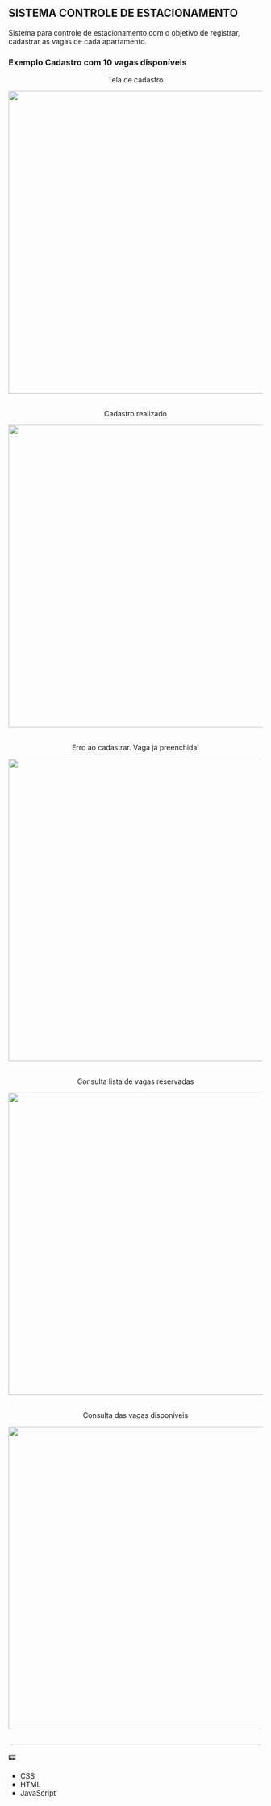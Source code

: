 ## SISTEMA CONTROLE DE ESTACIONAMENTO

Sistema para controle de estacionamento com o objetivo de registrar, cadastrar as vagas de cada apartamento.

### Exemplo Cadastro com 10 vagas disponíveis
<div align="center">
  <p>Tela de cadastro</p>
  <img src="https://github.com/jonataacordi/SistemaControleEstacionamento/assets/20300806/eda555c7-f6b0-42c9-9a5e-dd2d104ddd10" width="600px">
</div><br>

<div align="center">
  <p>Cadastro realizado</p>
  <img src="https://github.com/jonataacordi/SistemaControleEstacionamento/assets/20300806/c62b82bf-0f30-478a-a2f2-432c39e624ca" width="600px">
</div><br>

<div align="center">
  <p>Erro ao cadastrar. Vaga já preenchida!</p>
  <img src="https://github.com/jonataacordi/SistemaControleEstacionamento/assets/20300806/e280718d-f121-4291-b1d4-cdf324ef9565" width="600px">
</div><br>

<div align="center">
  <p>Consulta lista de vagas reservadas</p>
  <img src="https://github.com/jonataacordi/SistemaControleEstacionamento/assets/20300806/d565dbad-be8e-4a42-838c-a3705a39b010" width="600px">
</div><br>

<div align="center">
  <p>Consulta das vagas disponíveis</p>
  <img src="https://github.com/jonataacordi/SistemaControleEstacionamento/assets/20300806/2acd8c66-0f89-4194-adca-bda930fbeef5" width="600px">
</div><br>

<hr>

📟
<ul>
  <li>CSS</li>
  <li>HTML</li>
  <li>JavaScript</li>
</ul>

   
    
    

